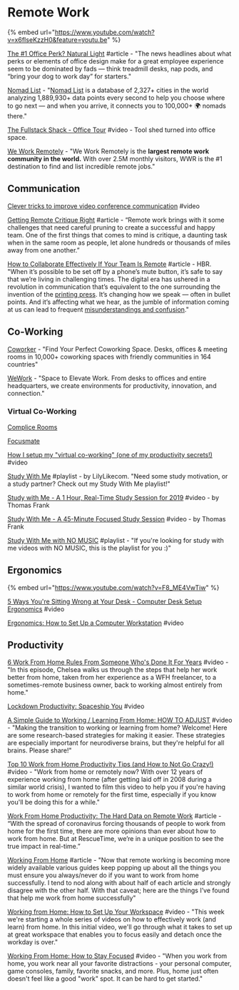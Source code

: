 # Remote Work

{% embed url="https://www.youtube.com/watch?v=x6fIseKzzH0&feature=youtu.be" %}

[The #1 Office Perk? Natural Light](https://hbr.org/2018/09/the-1-office-perk-natural-light) #article - "The news headlines about what perks or elements of office design make for a great employee experience seem to be dominated by fads — think treadmill desks, nap pods, and “bring your dog to work day” for starters."

[Nomad List](https://nomadlist.com) - "[Nomad List](https://nomadlist.com/help) is a database of 2,327+ cities in the world analyzing 1,889,930+ data points every second to help you choose where to go next — and when you arrive, it connects you to 100,000+ 🌍 nomads there."

[The Fullstack Shack - Office Tour](https://www.youtube.com/watch?v=HPOq3QJz\_7s) #video - Tool shed turned into office space.

[We Work Remotely](https://weworkremotely.com) - "We Work Remotely is the **largest remote work community in the world.** With over 2.5M monthly visitors, WWR is the #1 destination to find and list incredible remote jobs."

## Communication

[Clever tricks to improve video conference communication](https://www.youtube.com/watch?v=6To3Rt4w3ys) #video

[Getting Remote Critique Right](https://medium.com/building-creative-market/getting-remote-critique-right-fc458577a8f4) #article - “Remote work brings with it some challenges that need careful pruning to create a successful and happy team. One of the first things that comes to mind is critique, a daunting task when in the same room as people, let alone hundreds or thousands of miles away from one another.”

[How to Collaborate Effectively If Your Team Is Remote](https://hbr.org/2018/02/how-to-collaborate-effectively-if-your-team-is-remote?tpcc=orgsocial\_edit) #article - HBR. "When it’s possible to be set off by a phone’s mute button, it’s safe to say that we’re living in challenging times. The digital era has ushered in a revolution in communication that’s equivalent to the one surrounding the invention of the [printing press](https://prezi.com/tzwe8klf3anb/from-gutenberg-to-the-internet-a-comparison-of-the-impact-of-gutenberg-printing-press-and-the-internet-as-media-technologies/). It’s changing how we speak — often in bullet points. And it’s affecting what we hear, as the jumble of information coming at us can lead to frequent [misunderstandings and confusion](https://hbr.org/2013/04/how-to-avoid-virtual-miscommun)."

## Co-Working

[Coworker](https://www.coworker.com) - "Find Your Perfect Coworking Space. Desks, offices & meeting rooms in 10,000+ coworking spaces with friendly communities in 164 countries"

[WeWork](https://www.wework.com) - "Space to Elevate Work. From desks to offices and entire headquarters, we create environments for productivity, innovation, and connection."

### Virtual Co-Working

[Complice Rooms](https://complice.co/rooms)

[Focusmate](https://www.focusmate.com)

[How I setup my "virtual co-working" (one of my productivity secrets!)](https://www.youtube.com/watch?v=bs3KT2-FSds\&list=PLIilwIraDV2J8hueIWIwvkT3NvfuSChe7\&index=12\&t=0s) #video

[Study With Me](https://www.youtube.com/playlist?list=PL0JZpRwYUmIzqbl7lp6owE7JEez4VQE4x) #playlist - by LilyLikecom. "Need some study motivation, or a study partner? Check out my Study With Me playlist!"

[Study with Me - A 1 Hour, Real-Time Study Session for 2019](https://www.youtube.com/watch?v=jnku-xdku8U) #video - by Thomas Frank

[Study With Me - A 45-Minute Focused Study Session](https://www.youtube.com/watch?v=reRYtjr1BNo) #video - by Thomas Frank

[Study With Me with NO MUSIC](https://www.youtube.com/playlist?list=PLdoPDZp9cQnX-VHSpGEv0LLn0Zb-Ha2Yv) #playlist - "If you're looking for study with me videos with NO MUSIC, this is the playlist for you :)"

## Ergonomics

{% embed url="https://www.youtube.com/watch?v=F8_ME4VwTiw" %}

[5 Ways You're Sitting Wrong at Your Desk - Computer Desk Setup Ergonomics](https://www.bing.com/videos/search?q=ergonomic+desk+setup&\&view=detail\&mid=7D0E85E0859519FC14927D0E85E0859519FC1492&\&FORM=VRDGAR) #video

[Ergonomics: How to Set Up a Computer Workstation](https://www.bing.com/videos/search?q=ergonomic+desk+setup&\&view=detail\&mid=4DE3152A962C79E6C25A4DE3152A962C79E6C25A\&rvsmid=7D0E85E0859519FC14927D0E85E0859519FC1492\&FORM=VDQVAP) #video

## Productivity

[6 Work From Home Rules From Someone Who's Done It For Years](https://www.youtube.com/watch?v=jBsXlzl3eo0\&feature=youtu.be) #video - "In this episode, Chelsea walks us through the steps that help her work better from home, taken from her experience as a WFH freelancer, to a sometimes-remote business owner, back to working almost entirely from home."

[Lockdown Productivity: Spaceship You](https://www.youtube.com/watch?v=snAhsXyO3Ck) #video

[A Simple Guide to Working / Learning From Home: HOW TO ADJUST](https://www.youtube.com/watch?v=61wdjr6gWpw) #video - "Making the transition to working or learning from home? Welcome!&#x20;Here are some research-based strategies for making it easier. These strategies are especially important for neurodiverse brains, but they're helpful for all brains. Please share!"

[Top 10 Work from Home Productivity Tips (and How to Not Go Crazy!)](https://www.youtube.com/watch?v=PLBYYdg0sfs\&feature=youtu.be) #video - "Work from home or remotely now? With over 12 years of experience working from home (after getting laid off in 2008 during a similar world crisis), I wanted to film this video to help you if you're having to work from home or remotely for the first time, especially if you know you'll be doing this for a while."

[Work From Home Productivity: The Hard Data on Remote Work](https://blog.rescuetime.com/work-from-home-productivity-data) #article - “With the spread of coronavirus forcing thousands of people to work from home for the first time, there are more opinions than ever about how to work from home. But at RescueTime, we’re in a unique position to see the true impact in real-time.”

[Working From Home](https://mikemcquaid.com/2014/11/23/working-from-home/) #article - "Now that remote working is becoming more widely available various guides keep popping up about all the things you must ensure you always/never do if you want to work from home successfully. I tend to nod along with about half of each article and strongly disagree with the other half. With that caveat; here are the things I’ve found that help me work from home successfully"

[Working from Home: How to Set Up Your Workspace](https://www.youtube.com/watch?v=tMTxikrSe8g\&feature=youtu.be) #video - "This week we're starting a whole series of videos on how to effectively work (and learn) from home. In this initial video, we'll go through what it takes to set up at great workspace that enables you to focus easily and detach once the workday is over."

[Working From Home: How to Stay Focused](https://www.youtube.com/watch?v=AgIggrkBFcU\&feature=youtu.be) #video - "When you work from home, you work near all your favorite distractions - your personal computer, game consoles, family, favorite snacks, and more. Plus, home just often doesn't feel like a good "work" spot. It can be hard to get started."
